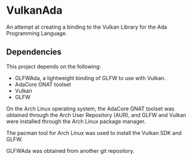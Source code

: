 # VulkanAda
An attempt at creating a binding to the Vulkan Library for the Ada Programming Language.

## Dependencies
This project depends on the following:
- GLFWAda, a lightweight binding of GLFW to use with Vulkan.
- AdaCore GNAT toolset
- Vulkan
- GLFW

On the Arch Linux operating system, the AdaCore GNAT toolset was obtained through the Arch User Repository (AUR), and GLFW and Vulkan were installed through the Arch Linux package manager.

The pacman tool for Arch Linux was used to install the Vulkan SDK and GLFW.

GLFWAda was obtained from another git repository.

